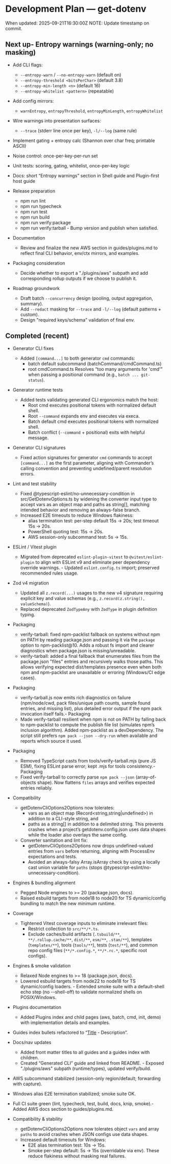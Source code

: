 # Development Plan — get-dotenv

When updated: 2025-09-21T16:30:00Z
NOTE: Update timestamp on commit.

## Next up- Entropy warnings (warning-only; no masking)

- Add CLI flags:
  - `--entropy-warn` / `--no-entropy-warn` (default on)
  - `--entropy-threshold <bitsPerChar>` (default 3.8)
  - `--entropy-min-length <n>` (default 16)
  - `--entropy-whitelist <pattern>` (repeatable)
- Add config mirrors:
  - `warnEntropy`, `entropyThreshold`, `entropyMinLength`, `entropyWhitelist`
- Wire warnings into presentation surfaces:
  - `--trace` (stderr line once per key), `-l/--log` (same rule)
- Implement gating + entropy calc (Shannon over char freq; printable ASCII)
- Noise control: once-per-key-per-run set
- Unit tests: scoring, gating, whitelist, once-per-key logic
- Docs: short “Entropy warnings” section in Shell guide and Plugin-first host guide

- Release preparation
  - npm run lint
  - npm run typecheck
  - npm run test
  - npm run build
  - npm run verify:package
  - npm run verify:tarball - Bump version and publish when satisfied.
- Documentation
  - Review and finalize the new AWS section in guides/plugins.md
    to reflect final CLI behavior, env/ctx mirrors, and examples.
- Packaging consideration
  - Decide whether to export a "./plugins/aws" subpath and add
    corresponding rollup outputs if we choose to publish it.
- Roadmap groundwork
  - Draft batch `--concurrency` design (pooling, output aggregation, summary).
  - Add `--redact` masking for `--trace` and `-l/--log` (default patterns + custom).
  - Design "required keys/schema" validation of final env.

## Completed (recent)

- Generator CLI fixes
  - Added `[command...]` to both generator `cmd` commands:
    - batch default subcommand (batchCommand/cmdCommand.ts)
    - root cmdCommand.ts
      Resolves “too many arguments for 'cmd'” when passing a positional command (e.g., `batch ... git-status`).
- Generator runtime tests
  - Added tests validating generated CLI ergonomics match the host:
    - Root cmd executes positional tokens with normalized default shell.
    - Root `--command` expands env and executes via execa.
    - Batch default cmd executes positional tokens with normalized shell.
    - Batch conflict (`--command` + positional) exits with helpful message.
- Generator CLI signatures
  - Fixed action signatures for generator `cmd` commands to accept
    `[command...]` as the first parameter, aligning with Commander’s
    calling convention and preventing undefined/parent resolution errors.
- Lint and test stability
  - Fixed @typescript-eslint/no-unnecessary-condition in
    src/GetDotenvOptions.ts by widening the converter input type to accept vars as an object map and paths as string[], matching intended behavior    and removing an always-false branch.
  - Increased E2E timeouts to reduce Windows flakiness:
    - alias termination test: per-step default 15s → 20s; test timeout 15s → 20s.
    - PowerShell quoting test: 15s → 20s.
    - AWS session-only subcommand test: 5s → 15s.

- ESLint / Vitest plugin
  - Migrated from deprecated `eslint-plugin-vitest` to `@vitest/eslint-plugin`
    to align with ESLint v9 and eliminate peer dependency override warnings. - Updated `eslint.config.ts` import; preserved recommended rules usage.

- Zod v4 migration
  - Updated all `z.record(...)` usages to the new v4 signature requiring explicit
    key and value schemas (e.g., `z.record(z.string(), valueSchema)`).
  - Replaced deprecated `ZodTypeAny` with `ZodType` in plugin definition typing.

- Packaging
  - verify-tarball: fixed npm-packlist fallback on systems without npm on PATH
    by reading package.json and passing it via the `package` option to
    npm-packlist@10. Adds a robust fs import and clearer diagnostics when
    package.json is missing/unreadable.
  - verify-tarball: added a final fallback that enumerates files from the
    package.json "files" entries and recursively walks those paths. This
    allows verifying expected dist/templates presence even when both npm and
    npm-packlist are unavailable or erroring (Windows/CI edge cases).

- Packaging
  - verify-tarball.js now emits rich diagnostics on failure (npm/node/cwd,
    pack files/unique path counts, sample found entries, and missing list), plus detailed error output if the npm pack invocation itself fails.- Packaging
  - Made verify-tarball resilient when npm is not on PATH by falling back to
    npm-packlist to compute the publish file list (simulates npm’s inclusion
    algorithm). Added npm-packlist as a devDependency. The script still prefers
    `npm pack --json --dry-run` when available and reports which source it used.
- Packaging
  - Removed TypeScript casts from tools/verify-tarball.mjs (pure JS ESM),
    fixing ESLint parse error; kept .mjs for tools consistency.- Packaging
  - Fixed verify-tarball to correctly parse `npm pack --json` (array-of-objects
    shape). Now flattens `files` arrays and verifies expected entries reliably.
- Compatibility
  - getDotenvCliOptions2Options now tolerates:
    - vars as an object map (Record<string,string|undefined>) in addition to a
      CLI-style string, and
    - paths as a string[] in addition to a delimited string.
      This prevents crashes when a project’s getdotenv.config.json uses data shapes
      while the loader also overlays the same config.
  - Converter sanitation and lint fix:
    - getDotenvCliOptions2Options now drops undefined-valued entries from `vars`
      before returning, aligning with ProcessEnv expectations and tests.
    - Avoided an always-falsy Array.isArray check by using a locally cast
      union variable for `paths` (stops @typescript-eslint/no-unnecessary-condition).
- Engines & bundling alignment
  - Pegged Node engines to >= 20 (package.json, docs).
  - Raised esbuild targets from node18 to node20 for TS dynamic/config bundling to match the new minimum runtime.
- Coverage
  - Tightened Vitest coverage inputs to eliminate irrelevant files:
    - Restrict collection to `src/**/*.ts`.
    - Exclude caches/build artifacts (`.tsbuild/**`, `**/.rollup.cache/**`, `dist/**`, `esm/**`, `.stan/**`),
      templates (`templates/**`), tools (`tools/**`), tests (`test/**`), and common repo
      config files (`**/*.config.*`, `**/*.rc.*`, specific root configs).
- Engines & smoke validation
  - Relaxed Node engines to >= 18 (package.json, docs).
  - Lowered esbuild targets from node22 to node18 for TS dynamic/config loaders. - Extended smoke suite with a default-shell echo step (no --shell-off) to
    validate normalized shells on POSIX/Windows.
- Plugins documentation
  - Added Plugins index and child pages (aws, batch, cmd, init, demo) with
    implementation details and examples.
- Guides index bullets refactored to “[Title](link) - Description”.
- Docs/nav updates
  - Added front matter titles to all guides and a guides index with children.
  - Created “Generated CLI” guide and linked from README. - Exposed "./plugins/aws" subpath (runtime/types), updated verify/build.
- AWS subcommand stabilized (session-only region/default; forwarding with capture).
- Windows alias E2E termination stabilized; smoke suite OK.
- Full CI suite green (lint, typecheck, test, build, docs, knip, smoke).- Added AWS docs section to guides/plugins.md.
- Compatibility & stability
  - getDotenvCliOptions2Options now tolerates object `vars` and array `paths`
    to avoid crashes when JSON configs use data shapes.
  - Increased default timeouts for Windows:
    - E2E alias termination test: 10s → 15s.
    - Smoke per-step default: 5s → 15s (overridable via env).
      These reduce flakiness without masking real failures.
